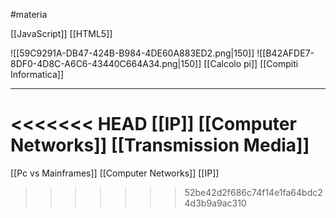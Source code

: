 #materia 

[[JavaScript]]
[[HTML5]]

![[59C9291A-DB47-424B-B984-4DE60A883ED2.png|150]]
![[B42AFDE7-8DF0-4D8C-A6C6-43440C664A34.png|150]] 
[[Calcolo pi]]
[[Compiti Informatica]]

---
<<<<<<< HEAD
[[IP]]
[[Computer Networks]]
[[Transmission Media]]
=======
[[Pc vs Mainframes]]
[[Computer Networks]]
[[IP]]
>>>>>>> 52be42d2f686c74f14e1fa64bdc24d3b9a9ac310
